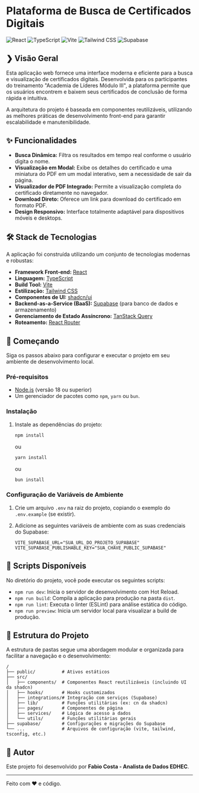 # Plataforma de Busca de Certificados Digitais

![React](https://img.shields.io/badge/React-20232A?style=for-the-badge&logo=react&logoColor=61DAFB)
![TypeScript](https://img.shields.io/badge/TypeScript-007ACC?style=for-the-badge&logo=typescript&logoColor=white)
![Vite](https://img.shields.io/badge/Vite-646CFF?style=for-the-badge&logo=vite&logoColor=white)
![Tailwind CSS](https://img.shields.io/badge/Tailwind_CSS-38B2AC?style=for-the-badge&logo=tailwind-css&logoColor=white)
![Supabase](https://img.shields.io/badge/Supabase-3ECF8E?style=for-the-badge&logo=supabase&logoColor=white)

## ❯ Visão Geral

Esta aplicação web fornece uma interface moderna e eficiente para a busca e visualização de certificados digitais. Desenvolvida para os participantes do treinamento "Academia de Líderes Módulo III", a plataforma permite que os usuários encontrem e baixem seus certificados de conclusão de forma rápida e intuitiva.

A arquitetura do projeto é baseada em componentes reutilizáveis, utilizando as melhores práticas de desenvolvimento front-end para garantir escalabilidade e manutenibilidade.

## ✨ Funcionalidades

- **Busca Dinâmica:** Filtra os resultados em tempo real conforme o usuário digita o nome.
- **Visualização em Modal:** Exibe os detalhes do certificado e uma miniatura do PDF em um modal interativo, sem a necessidade de sair da página.
- **Visualizador de PDF Integrado:** Permite a visualização completa do certificado diretamente no navegador.
- **Download Direto:** Oferece um link para download do certificado em formato PDF.
- **Design Responsivo:** Interface totalmente adaptável para dispositivos móveis e desktops.

## 🛠️ Stack de Tecnologias

A aplicação foi construída utilizando um conjunto de tecnologias modernas e robustas:

- **Framework Front-end:** [React](https://react.dev/)
- **Linguagem:** [TypeScript](https://www.typescriptlang.org/)
- **Build Tool:** [Vite](https://vitejs.dev/)
- **Estilização:** [Tailwind CSS](https://tailwindcss.com/)
- **Componentes de UI:** [shadcn/ui](https://ui.shadcn.com/)
- **Backend-as-a-Service (BaaS):** [Supabase](https://supabase.com/) (para banco de dados e armazenamento)
- **Gerenciamento de Estado Assíncrono:** [TanStack Query](https://tanstack.com/query/latest)
- **Roteamento:** [React Router](https://reactrouter.com/)

## 🚀 Começando

Siga os passos abaixo para configurar e executar o projeto em seu ambiente de desenvolvimento local.

### Pré-requisitos

- [Node.js](https://nodejs.org/en/) (versão 18 ou superior)
- Um gerenciador de pacotes como `npm`, `yarn` ou `bun`.

### Instalação

1.  Instale as dependências do projeto:
    ```bash
    npm install
    ```
    ou
    ```bash
    yarn install
    ```
    ou
    ```bash
    bun install
    ```

### Configuração de Variáveis de Ambiente

1.  Crie um arquivo `.env` na raiz do projeto, copiando o exemplo do `.env.example` (se existir).
2.  Adicione as seguintes variáveis de ambiente com as suas credenciais do Supabase:

    ```env
    VITE_SUPABASE_URL="SUA_URL_DO_PROJETO_SUPABASE"
    VITE_SUPABASE_PUBLISHABLE_KEY="SUA_CHAVE_PUBLIC_SUPABASE"
    ```

## 📜 Scripts Disponíveis

No diretório do projeto, você pode executar os seguintes scripts:

- `npm run dev`: Inicia o servidor de desenvolvimento com Hot Reload.
- `npm run build`: Compila a aplicação para produção na pasta `dist`.
- `npm run lint`: Executa o linter (ESLint) para análise estática do código.
- `npm run preview`: Inicia um servidor local para visualizar a build de produção.

## 📂 Estrutura do Projeto

A estrutura de pastas segue uma abordagem modular e organizada para facilitar a navegação e o desenvolvimento:

```
/
├── public/          # Ativos estáticos
├── src/
│   ├── components/  # Componentes React reutilizáveis (incluindo UI da shadcn)
│   ├── hooks/       # Hooks customizados
│   ├── integrations/# Integração com serviços (Supabase)
│   ├── lib/         # Funções utilitárias (ex: cn da shadcn)
│   ├── pages/       # Componentes de página
│   ├── services/    # Lógica de acesso a dados
│   └── utils/       # Funções utilitárias gerais
├── supabase/        # Configurações e migrações do Supabase
└── ...              # Arquivos de configuração (vite, tailwind, tsconfig, etc.)
```

## 👤 Autor

Este projeto foi desenvolvido por **Fabio Costa - Analista de Dados EDHEC**.

---

Feito com ❤️ e código.